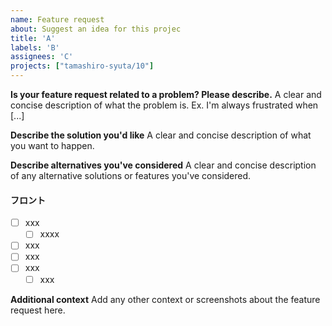 ```yaml
---
name: Feature request
about: Suggest an idea for this projec
title: 'A'
labels: 'B'
assignees: 'C'
projects: ["tamashiro-syuta/10"]
---
```


**Is your feature request related to a problem? Please describe.**
A clear and concise description of what the problem is. Ex. I'm always frustrated when [...]

**Describe the solution you'd like**
A clear and concise description of what you want to happen.

**Describe alternatives you've considered**
A clear and concise description of any alternative solutions or features you've considered.

#### フロント
- [ ] xxx
  - [ ] xxxx
- [ ] xxx
- [ ] xxx
- [ ] xxx
  - [ ] xxx

**Additional context**
Add any other context or screenshots about the feature request here.
